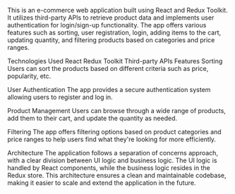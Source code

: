 This is an e-commerce web application built using React and Redux Toolkit. It utilizes third-party APIs to retrieve product data and implements user authentication for login/sign-up functionality. The app offers various features such as sorting, user registration, login, adding items to the cart, updating quantity, and filtering products based on categories and price ranges.

Technologies Used
React
Redux Toolkit
Third-party APIs 
Features
Sorting
Users can sort the products based on different criteria such as price, popularity, etc.

User Authentication
The app provides a secure authentication system allowing users to register and log in.

Product Management
Users can browse through a wide range of products, add them to their cart, and update the quantity as needed.

Filtering
The app offers filtering options based on product categories and price ranges to help users find what they're looking for more efficiently.

Architecture
The application follows a separation of concerns approach, with a clear division between UI logic and business logic. The UI logic is handled by React components, while the business logic resides in the Redux store. This architecture ensures a clean and maintainable codebase, making it easier to scale and extend the application in the future.

